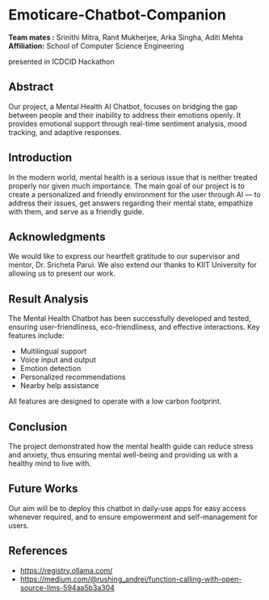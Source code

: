 # Emoticare-Chatbot-Companion

<p><strong>Team mates :</strong> Srinithi Mitra, Ranit Mukherjee, Arka Singha, Aditi Mehta<br>
<strong>Affiliation:</strong> School of Computer Science Engineering</p>
presented in ICDCID Hackathon

<h2>Abstract</h2>
<p>Our project, a Mental Health AI Chatbot, focuses on bridging the gap between people and their inability to address their emotions openly. It provides emotional support through real-time sentiment analysis, mood tracking, and adaptive responses.</p>

<h2>Introduction</h2>
<p>In the modern world, mental health is a serious issue that is neither treated properly nor given much importance. The main goal of our project is to create a personalized and friendly environment for the user through AI — to address their issues, get answers regarding their mental state, empathize with them, and serve as a friendly guide.</p>

<h2>Acknowledgments</h2>
<p>We would like to express our heartfelt gratitude to our supervisor and mentor, Dr. Sricheta Parui. We also extend our thanks to KIIT University for allowing us to present our work.</p>

<h2>Result Analysis</h2>
<p>The Mental Health Chatbot has been successfully developed and tested, ensuring user-friendliness, eco-friendliness, and effective interactions. Key features include:</p>
<ul>
  <li>Multilingual support</li>
  <li>Voice input and output</li>
  <li>Emotion detection</li>
  <li>Personalized recommendations</li>
  <li>Nearby help assistance</li>
</ul>
<p>All features are designed to operate with a low carbon footprint.</p>

<h2>Conclusion</h2>
<p>The project demonstrated how the mental health guide can reduce stress and anxiety, thus ensuring mental well-being and providing us with a healthy mind to live with.</p>

<h2>Future Works</h2>
<p>Our aim will be to deploy this chatbot in daily-use apps for easy access whenever required, and to ensure empowerment and self-management for users.</p>

<h2>References</h2>
<ul>
  <li><a href="https://registry.ollama.com/" target="_blank">https://registry.ollama.com/</a></li>
  <li><a href="https://medium.com/@rushing_andrei/function-calling-with-open-source-llms-594aa5b3a304" target="_blank">https://medium.com/@rushing_andrei/function-calling-with-open-source-llms-594aa5b3a304</a></li>
</ul>


